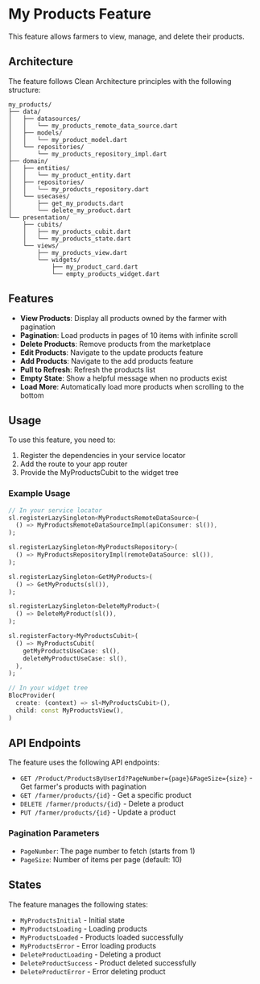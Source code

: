 # My Products Feature

This feature allows farmers to view, manage, and delete their products.

## Architecture

The feature follows Clean Architecture principles with the following structure:

```
my_products/
├── data/
│   ├── datasources/
│   │   └── my_products_remote_data_source.dart
│   ├── models/
│   │   └── my_product_model.dart
│   └── repositories/
│       └── my_products_repository_impl.dart
├── domain/
│   ├── entities/
│   │   └── my_product_entity.dart
│   ├── repositories/
│   │   └── my_products_repository.dart
│   └── usecases/
│       ├── get_my_products.dart
│       └── delete_my_product.dart
└── presentation/
    ├── cubits/
    │   ├── my_products_cubit.dart
    │   └── my_products_state.dart
    └── views/
        ├── my_products_view.dart
        └── widgets/
            ├── my_product_card.dart
            └── empty_products_widget.dart
```

## Features

- **View Products**: Display all products owned by the farmer with pagination
- **Pagination**: Load products in pages of 10 items with infinite scroll
- **Delete Products**: Remove products from the marketplace
- **Edit Products**: Navigate to the update products feature
- **Add Products**: Navigate to the add products feature
- **Pull to Refresh**: Refresh the products list
- **Empty State**: Show a helpful message when no products exist
- **Load More**: Automatically load more products when scrolling to the bottom

## Usage

To use this feature, you need to:

1. Register the dependencies in your service locator
2. Add the route to your app router
3. Provide the MyProductsCubit to the widget tree

### Example Usage

```dart
// In your service locator
sl.registerLazySingleton<MyProductsRemoteDataSource>(
  () => MyProductsRemoteDataSourceImpl(apiConsumer: sl()),
);

sl.registerLazySingleton<MyProductsRepository>(
  () => MyProductsRepositoryImpl(remoteDataSource: sl()),
);

sl.registerLazySingleton<GetMyProducts>(
  () => GetMyProducts(sl()),
);

sl.registerLazySingleton<DeleteMyProduct>(
  () => DeleteMyProduct(sl()),
);

sl.registerFactory<MyProductsCubit>(
  () => MyProductsCubit(
    getMyProductsUseCase: sl(),
    deleteMyProductUseCase: sl(),
  ),
);

// In your widget tree
BlocProvider(
  create: (context) => sl<MyProductsCubit>(),
  child: const MyProductsView(),
)
```

## API Endpoints

The feature uses the following API endpoints:

- `GET /Product/ProductsByUserId?PageNumber={page}&PageSize={size}` - Get farmer's products with pagination
- `GET /farmer/products/{id}` - Get a specific product
- `DELETE /farmer/products/{id}` - Delete a product
- `PUT /farmer/products/{id}` - Update a product

### Pagination Parameters

- `PageNumber`: The page number to fetch (starts from 1)
- `PageSize`: Number of items per page (default: 10)

## States

The feature manages the following states:

- `MyProductsInitial` - Initial state
- `MyProductsLoading` - Loading products
- `MyProductsLoaded` - Products loaded successfully
- `MyProductsError` - Error loading products
- `DeleteProductLoading` - Deleting a product
- `DeleteProductSuccess` - Product deleted successfully
- `DeleteProductError` - Error deleting product 
